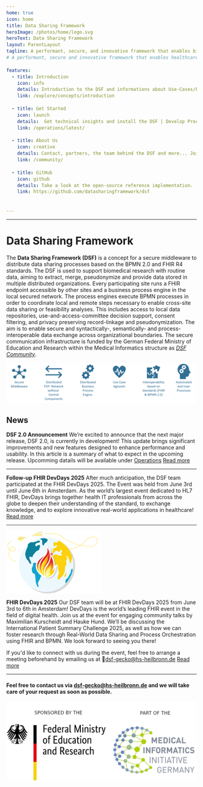 ```yaml
---
home: true
icon: home
title: Data Sharing Framework
heroImage: /photos/home/logo.svg
heroText: Data Sharing Framework
layout: ParentLayout
tagline: A performant, secure, and innovative framework that enables biomedical researchers to extract value from routine data. 
# A performant, secure and innovative framework that enables healthcare data exchange across organizational boundaries. 

features:
  - title: Introduction
    icon: info
    details: Introduction to the DSF and informations about Use-Cases/Projects. 
    link: /explore/concepts/introduction

  - title: Get Started 
    icon: launch
    details:  Get technical insights and install the DSF | Develop Process Plugins.
    link: /operations/latest/

  - title: About Us
    icon: creative
    details: Contact, partners, the team behind the DSF and more... Join our community!
    link: /community/
  
  - title: GitHub
    icon: github
    details: Take a look at the open-source reference implementation.
    link: https://github.com/datasharingframework/dsf


---
```

---
# Data Sharing Framework
The **Data Sharing Framework (DSF)** is a concept for a secure middleware to distribute data sharing processes based on the BPMN 2.0 and FHIR R4 standards. The DSF is used to support biomedical research with routine data, aiming to extract, merge, pseudonymize and provide data stored in multiple distributed organizations. Every participating site runs a FHIR endpoint accessible by other sites and a business process engine in the local secured network. The process engines execute BPMN processes in order to coordinate local and remote steps necessary to enable cross-site data sharing or feasibility analyses. This includes access to local data repositories, use-and-access-committee decision support, consent filtering, and privacy preserving record-linkage and pseudonymization. The aim is to enable secure and syntactically-, semantically- and process-interoperable data exchange across organizational boundaries. The secure communication infrastructure is funded by the German Federal Ministry of Education and Research within the Medical Informatics structure as *[DSF Community](https://www.gesundheitsforschung-bmbf.de/de/dsf-medizininformatik-struktur-data-sharing-framework-community-16133.php)*. 

![DSF concept](/photos/info/introduction/dsf-concept.png)


## News

**DSF 2.0 Announcement**
We’re excited to announce that the next major release, DSF 2.0, is currently in development! This update brings significant improvements and new features designed to enhance performance and usability. In this article is a  summary of what to expect in the upcoming release. Upcomming datails will be available under [Operations](operations/v2.0.0-M3/index.md)
[Read more](/posts/2025-07-28-dsfv2-announcement)

---
**Follow-up FHIR DevDays 2025**
After much anticipation, the DSF team participated at the FHIR DevDays 2025. The Event was held from June 3rd until June 6th in Amsterdam. As the world’s largest event dedicated to HL7 FHIR, DevDays brings together health IT professionals from across the globe to deepen their understanding of the standard, to exchange knowledge, and to explore innovative real-world applications in healthcare!
[Read more](/posts/2025-07-04-follow-up-fhir-devdays)


---
<div class="image-container">
  <img src="/photos/news/Devdays-world-small.png" alt="FHIR DevDays 2025" style="display: block;">
</div>

**FHIR DevDays 2025**
Our DSF team will be at FHIR DevDays 2025 from June 3rd to 6th in Amsterdam! DevDays is the world’s leading FHIR event in the field of digital health. Join us at the event for engaging community talks by Maximilian Kurscheidt and Hauke Hund. We’ll be discussing the International Patient Summary Challenge 2025, as well as how we can foster research through Real-World Data Sharing and Process Orchestration using FHIR and BPMN. We look forward to seeing you there!

If you'd like to connect with us during the event, feel free to arrange a meeting beforehand by emailing us at 📧<a href="mailto:dsf-gecko@hs-heilbronn.de">dsf-gecko@hs-heilbronn.de</a>
[Read more](/posts/2025-05-07-fhir-devdays-2025.html)


--- 
#### Feel free to contact us via <a href="mailto:dsf-gecko@hs-heilbronn.de">dsf-gecko@hs-heilbronn.de</a> and we will take care of your request as soon as possible.

<div class="image-container">
    <img src="/photos/learnmore/funding/bmbf-mii.png">
</div>
